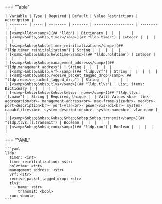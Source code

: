 <!--
  ~ Copyright (c) 2023 Arista Networks, Inc.
  ~ Use of this source code is governed by the Apache License 2.0
  ~ that can be found in the LICENSE file.
  -->
=== "Table"

    | Variable | Type | Required | Default | Value Restrictions | Description |
    | -------- | ---- | -------- | ------- | ------------------ | ----------- |
    | [<samp>lldp</samp>](## "lldp") | Dictionary |  |  |  |  |
    | [<samp>&nbsp;&nbsp;timer</samp>](## "lldp.timer") | Integer |  |  |  |  |
    | [<samp>&nbsp;&nbsp;timer_reinitialization</samp>](## "lldp.timer_reinitialization") | String |  |  |  |  |
    | [<samp>&nbsp;&nbsp;holdtime</samp>](## "lldp.holdtime") | Integer |  |  |  |  |
    | [<samp>&nbsp;&nbsp;management_address</samp>](## "lldp.management_address") | String |  |  |  |  |
    | [<samp>&nbsp;&nbsp;vrf</samp>](## "lldp.vrf") | String |  |  |  |  |
    | [<samp>&nbsp;&nbsp;receive_packet_tagged_drop</samp>](## "lldp.receive_packet_tagged_drop") | String |  |  |  |  |
    | [<samp>&nbsp;&nbsp;tlvs</samp>](## "lldp.tlvs") | List, items: Dictionary |  |  |  |  |
    | [<samp>&nbsp;&nbsp;&nbsp;&nbsp;- name</samp>](## "lldp.tlvs.[].name") | String | Required, Unique |  | Valid Values:<br>- link-aggregation<br>- management-address<br>- max-frame-size<br>- med<br>- port-description<br>- port-vlan<br>- power-via-mdi<br>- system-capabilities<br>- system-description<br>- system-name<br>- vlan-name |  |
    | [<samp>&nbsp;&nbsp;&nbsp;&nbsp;&nbsp;&nbsp;transmit</samp>](## "lldp.tlvs.[].transmit") | Boolean |  |  |  |  |
    | [<samp>&nbsp;&nbsp;run</samp>](## "lldp.run") | Boolean |  |  |  |  |

=== "YAML"

    ```yaml
    lldp:
      timer: <int>
      timer_reinitialization: <str>
      holdtime: <int>
      management_address: <str>
      vrf: <str>
      receive_packet_tagged_drop: <str>
      tlvs:
        - name: <str>
          transmit: <bool>
      run: <bool>
    ```
